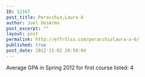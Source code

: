 ```yaml
---
ID: 12167
post_title: Peracchio,Laura A
author: Joel DesArmo
post_excerpt: ""
layout: post
permalink: http://effrtlss.com/peracchiolaura-a-6/
published: true
post_date: 2012-11-02 20:50:04
---
```

<p>Average GPA in Spring 2012 for first course listed: 4</p>